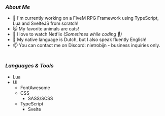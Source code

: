 ### <i>About Me</i>
- 🐌 I'm currently working on a FiveM RPG Framework using TypeScript, Lua and SvelteJS from scratch!
- 🐱 My favorite animals are cats!
- 🎥 I love to watch Netflix <i>(Sometimes while coding 🤭)</i>
- 💬 My native language is Dutch, but I also speak fluently English!
- 📫 You can contact me on Discord: nietrobijn - business inquiries only.
<br><br>
### <i>Languages & Tools</i>
- Lua
- UI
  - FontAwesome
  - CSS
    - SASS/SCSS
  - TypeScript
    - Svelte

